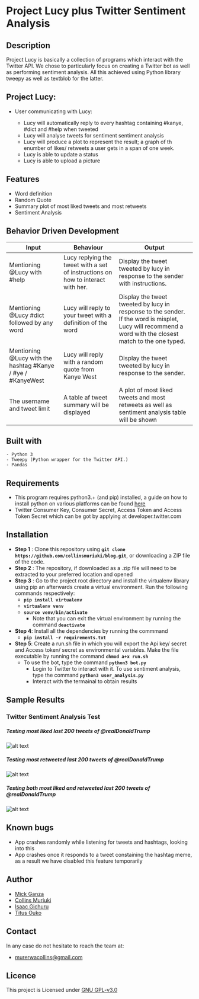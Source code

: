 # Project Lucy plus Twitter Sentiment Analysis

## Description
Project Lucy is basically a collection of programs which interact with the Twitter API. We chose to particularly focus on creating a Twitter bot as well as performing sentiment analysis. All this achieved using Python library tweepy as well as textblob for the latter. 


## Project Lucy:

+ User communicating with Lucy:

  * Lucy will automatically reply to every hashtag containing #kanye, #dict and #help when tweeted
  * Lucy will analyse tweets for sentiment sentiment analysis
  * Lucy will produce a plot to represent the result; a graph of th enumber of likes/ retweets a user gets in a span of one week.
  * Lucy is able to update a status
  * Lucy is able to upload a picture


## Features
+ Word definition
+ Random Quote 
+ Summary plot of most liked tweets and most retweets
+ Sentiment Analysis


  
## Behavior Driven Development

| Input                     | Behaviour                       |       Output                      |
| ------------------------- | ------------------------------  | ----------------------------------|
| Mentioning @Lucy with  #help     | Lucy replying the tweet with a set of instructions on how to interact with her.        | Display the tweet tweeted by lucy in response to the sender with instructions. |
| Mentioning @Lucy #dict followed by any word                         |  Lucy will reply to your tweet with a definition of the word                               |     Display the tweet tweeted by lucy in response to the sender.  If the word is misplet, Lucy will recommend a word with the closest match to the one typed.                               |
|  Mentioning @Lucy with the hashtag #Kanye / #ye / #KanyeWest                           | Lucy will reply with a random quote from Kanye West                                | Display the tweet tweeted by lucy in response to the sender.                                  | 
| The username and tweet limit                         | A table af tweet summary will be displayed                                |  A plot of most liked tweets and most retweets as well as sentiment analysis table will be shown                                 |


## Built with

    - Python 3
    - Tweepy (Python wrapper for the Twitter API.)
    - Pandas


## Requirements
+ This program requires python3.+ (and pip) installed, a guide on how to install python on various platforms can be found [here](https://www.python.org/)
+ Twitter Consumer Key, Consumer Secret, Access Token and Access Token Secret which can be got by applying at developer.twitter.com


## Installation
+ **Step 1** : Clone this repository using **`git clone https://github.com/collinsmuriuki/blog.git`**, or downloading a ZIP file of the code.
+ **Step 2** : The repository, if downloaded as a .zip file will need to be extracted to your preferred location and opened
+ **Step 3** : Go to the project root directory and install the virtualenv library using pip an afterwards create a virtual environment. Run the following commands respectively:
    * **`pip install virtualenv`**
    * **`virtualenv venv`**
    * **`source venv/bin/activate`**
        * Note that you can exit the virtual environment by running the command **`deactivate`**
+ **Step 4**: Install all the dependencies by running the commmand 
    * **`` pip install -r requirements.txt ``**
+ **Step 5**: Create a run.sh file in which you will export the Api key/ secret and Access token/ secret as environmental variables. Make the file executable by running the command **`chmod a+x run.sh`**
    * To use the bot, type the command **`python3 bot.py`** 
        * Login to Twitter to interact with it.
    To use sentiment analysis, type the command **`python3 user_analysis.py`**
        * Interact with the termainal to obtain results

## Sample Results
### Twitter Sentiment Analysis Test

##### Testing most liked last 200 tweets of @realDonaldTrump
![alt text](figures/Figure_1.png)

##### Testing most retweeted last 200 tweets of @realDonaldTrump
![alt text](figures/Figure_2.png)

##### Testing both most liked and retweeted last 200 tweets of @realDonaldTrump
![alt text](figures/Figure_3.png)

## Known bugs

+ App crashes randomly while listening for tweets and hashtags, looking into this
+ App crashes once it responds to a tweet constaining the hashtag meme, as a result we have disabled this feature temporarily

## Author

+ [Mick Ganza](https://github.com/RuTpasswd)
+ [Collins Muriuki](https://github.com/collinsmuriuki)
+ [Isaac Gichuru](https://github.com/Isaacg94)
+ [Titus Ouko](https://github.com/costamay)

## Contact 

In any case do not hesitate to reach the team at:
* murerwacollins@gmail.com


 ## Licence

This project is Licensed under [GNU GPL-v3.0](LICENSE)